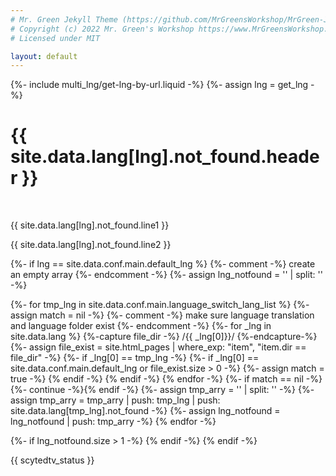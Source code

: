```yaml
---
# Mr. Green Jekyll Theme (https://github.com/MrGreensWorkshop/MrGreen-JekyllTheme)
# Copyright (c) 2022 Mr. Green's Workshop https://www.MrGreensWorkshop.com
# Licensed under MIT

layout: default
---
```

{%- include multi_lng/get-lng-by-url.liquid -%}
{%- assign lng = get_lng -%}
<div class="multipurpose-container" id="notfound">
  <h1>{{ site.data.lang[lng].not_found.header }}</h1>
  <br>
  <p class="line1">{{ site.data.lang[lng].not_found.line1 }}</p>
  <p class="line2">{{ site.data.lang[lng].not_found.line2 }}</p>
</div>

{%- if lng == site.data.conf.main.default_lng %}
  {%- comment -%} create an empty array {%- endcomment -%}
  {%- assign lng_notfound = '' | split: '' -%}

  {%- for tmp_lng in site.data.conf.main.language_switch_lang_list %}
    {%- assign match = nil -%}
    {%- comment -%} make sure language translation and language folder exist {%- endcomment -%}
    {%- for _lng in site.data.lang %}
      {%-capture file_dir -%} /{{ _lng[0]}}/ {%-endcapture-%}
      {%- assign file_exist = site.html_pages | where_exp: "item", "item.dir == file_dir" -%}
      {%- if _lng[0] == tmp_lng -%}
        {%- if _lng[0] == site.data.conf.main.default_lng or file_exist.size > 0 -%}
          {%- assign match = true -%}
        {% endif -%}
      {% endif -%}
    {% endfor -%}
    {%- if match == nil -%}{%- continue -%}{% endif -%}
    {%- assign tmp_arry = '' | split: '' -%}
    {%- assign tmp_arry = tmp_arry | push: tmp_lng | push: site.data.lang[tmp_lng].not_found -%}
    {%- assign lng_notfound = lng_notfound | push: tmp_arry -%}
  {% endfor -%}

  {%- if lng_notfound.size > 1 -%}
    <script>
    let notfound_lng = {{ lng_notfound | jsonify }};
    if (window.location.pathname !== "/404.html") {
      function getlang () {
        let lang = window.location.pathname.replace("{{ site.baseurl }}", "").split('/');
        /* Removes first element from array. */
        lang.shift();
        /* get current language */
        return lang[0];
      }
      let lang = notfound_lng.filter(res=>res[0] == getlang())[0];
      if (typeof lang !== "undefined") {
        /* load 404 texts, then redirect that language. This makes transaction smoother. */
        if (lang != "{{site.data.conf.main.default_lng}}") {
          document.querySelector('#notfound>h1').textContent = lang[1].header;
          document.querySelector('#notfound>p.line1').textContent= lang[1].line1;
          document.querySelector('#notfound>p.line2').textContent = lang[1].line2;
          window.location.href = '{{ site.baseurl }}/' + lang[0] + "/404.html";
        }
      }
    }
    </script>
  {% endif -%}
{% endif -%}

{{ scytedtv_status }}